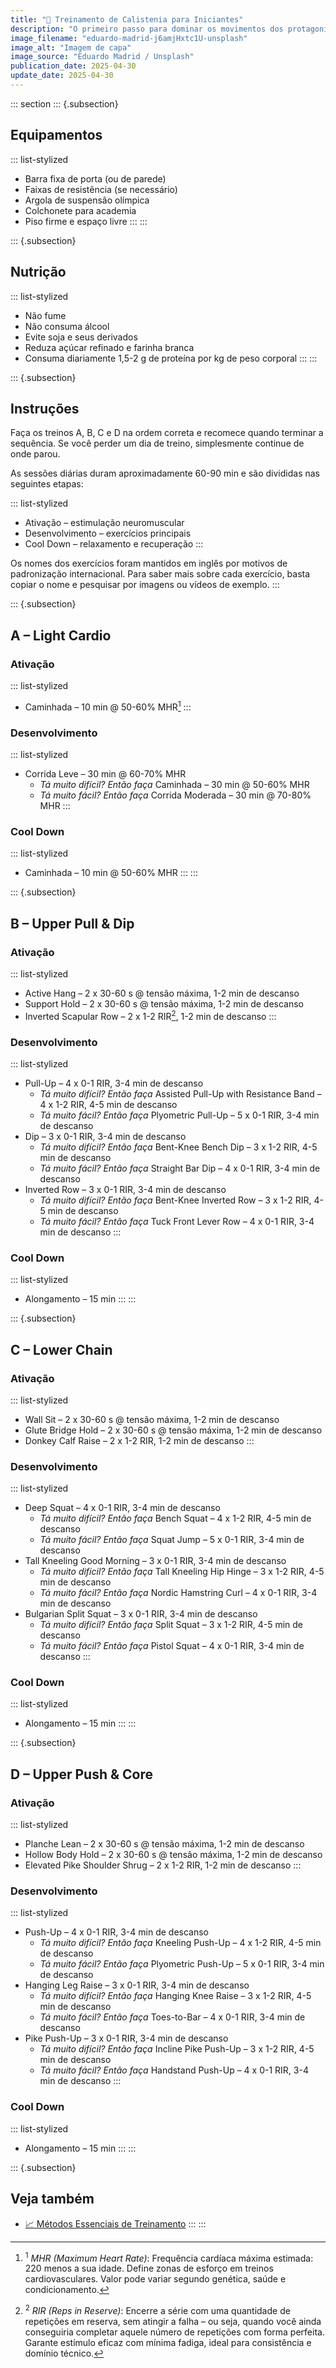 ```yaml
---
title: "🤸 Treinamento de Calistenia para Iniciantes"
description: "O primeiro passo para dominar os movimentos dos protagonistas de anime."
image_filename: "eduardo-madrid-j6amjHxtc1U-unsplash"
image_alt: "Imagem de capa"
image_source: "Eduardo Madrid / Unsplash"
publication_date: 2025-04-30
update_date: 2025-04-30
---
```

::: section
::: {.subsection}
## Equipamentos

::: list-stylized
* Barra fixa de porta (ou de parede)
* Faixas de resistência (se necessário)
* Argola de suspensão olímpica
* Colchonete para academia
* Piso firme e espaço livre
:::
:::

::: {.subsection}
## Nutrição

::: list-stylized
* Não fume
* Não consuma álcool
* Evite soja e seus derivados
* Reduza açúcar refinado e farinha branca
* Consuma diariamente 1,5-2 g de proteína por kg de peso corporal
:::
:::

::: {.subsection}
## Instruções

Faça os treinos A, B, C e D na ordem correta e recomece quando terminar a sequência. Se você perder um dia de treino, simplesmente continue de onde parou.

As sessões diárias duram aproximadamente 60-90 min e são divididas nas seguintes etapas:

::: list-stylized
* Ativação – estimulação neuromuscular
* Desenvolvimento – exercícios principais
* Cool Down – relaxamento e recuperação
:::

Os nomes dos exercícios foram mantidos em inglês por motivos de padronização internacional. Para saber mais sobre cada exercício, basta copiar o nome e pesquisar por imagens ou vídeos de exemplo.
:::

::: {.subsection}
## A – Light Cardio

### Ativação

::: list-stylized
* Caminhada – 10 min @ 50-60% MHR[^1]
:::

[^1]: <sup>1</sup> _MHR (Maximum Heart Rate)_: Frequência cardíaca máxima estimada: 220 menos a sua idade. Define zonas de esforço em treinos cardiovasculares. Valor pode variar segundo genética, saúde e condicionamento.

### Desenvolvimento

::: list-stylized
* Corrida Leve – 30 min @ 60-70% MHR
  + _Tá muito difícil? Então faça_ Caminhada – 30 min @ 50-60% MHR
  + _Tá muito fácil? Então faça_ Corrida Moderada – 30 min @ 70-80% MHR 
:::

### Cool Down

::: list-stylized
* Caminhada – 10 min @ 50-60% MHR
:::
:::

::: {.subsection}
## B – Upper Pull & Dip

### Ativação

::: list-stylized
* Active Hang – 2 x 30-60 s @ tensão máxima, 1-2 min de descanso
* Support Hold – 2 x 30-60 s @ tensão máxima, 1-2 min de descanso
* Inverted Scapular Row – 2 x 1-2 RIR[^2], 1-2 min de descanso
:::

[^2]: <sup>2</sup> _RIR (Reps in Reserve)_: Encerre a série com uma quantidade de repetições em reserva, sem atingir a falha – ou seja, quando você ainda conseguiria completar aquele número de repetições com forma perfeita. Garante estímulo eficaz com mínima fadiga, ideal para consistência e domínio técnico.

### Desenvolvimento

::: list-stylized
* Pull-Up – 4 x 0-1 RIR, 3-4 min de descanso
  + _Tá muito difícil? Então faça_ Assisted Pull-Up with Resistance Band – 4 x 1-2 RIR, 4-5 min de descanso
  + _Tá muito fácil? Então faça_ Plyometric Pull-Up – 5 x 0-1 RIR, 3-4 min de descanso
* Dip – 3 x 0-1 RIR, 3-4 min de descanso
  + _Tá muito difícil? Então faça_ Bent-Knee Bench Dip – 3 x 1-2 RIR, 4-5 min de descanso
  + _Tá muito fácil? Então faça_ Straight Bar Dip – 4 x 0-1 RIR, 3-4 min de descanso
* Inverted Row – 3 x 0-1 RIR, 3-4 min de descanso
  + _Tá muito difícil? Então faça_ Bent-Knee Inverted Row – 3 x 1-2 RIR, 4-5 min de descanso
  + _Tá muito fácil? Então faça_ Tuck Front Lever Row – 4 x 0-1 RIR, 3-4 min de descanso
:::

### Cool Down

::: list-stylized
* Alongamento – 15 min
:::
:::

::: {.subsection}
## C – Lower Chain

### Ativação

::: list-stylized
* Wall Sit – 2 x 30-60 s @ tensão máxima, 1-2 min de descanso
* Glute Bridge Hold – 2 x 30-60 s @ tensão máxima, 1-2 min de descanso
* Donkey Calf Raise – 2 x 1-2 RIR, 1-2 min de descanso
:::

### Desenvolvimento

::: list-stylized
* Deep Squat – 4 x 0-1 RIR, 3-4 min de descanso
  + _Tá muito difícil? Então faça_ Bench Squat – 4 x 1-2 RIR, 4-5 min de descanso
  + _Tá muito fácil? Então faça_ Squat Jump – 5 x 0-1 RIR, 3-4 min de descanso
* Tall Kneeling Good Morning – 3 x 0-1 RIR, 3-4 min de descanso
  + _Tá muito difícil? Então faça_ Tall Kneeling Hip Hinge – 3 x 1-2 RIR, 4-5 min de descanso
  + _Tá muito fácil? Então faça_ Nordic Hamstring Curl – 4 x 0-1 RIR, 3-4 min de descanso
* Bulgarian Split Squat – 3 x 0-1 RIR, 3-4 min de descanso
  + _Tá muito difícil? Então faça_ Split Squat – 3 x 1-2 RIR, 4-5 min de descanso
  + _Tá muito fácil? Então faça_ Pistol Squat – 4 x 0-1 RIR, 3-4 min de descanso
:::

### Cool Down

::: list-stylized
* Alongamento – 15 min
:::
:::

::: {.subsection}
## D – Upper Push & Core

### Ativação

::: list-stylized
* Planche Lean – 2 x 30-60 s @ tensão máxima, 1-2 min de descanso
* Hollow Body Hold – 2 x 30-60 s @ tensão máxima, 1-2 min de descanso
* Elevated Pike Shoulder Shrug – 2 x 1-2 RIR, 1-2 min de descanso
:::

### Desenvolvimento

::: list-stylized
* Push-Up – 4 x 0-1 RIR, 3-4 min de descanso
  + _Tá muito difícil? Então faça_ Kneeling Push-Up – 4 x 1-2 RIR, 4-5 min de descanso
  + _Tá muito fácil? Então faça_ Plyometric Push-Up – 5 x 0-1 RIR, 3-4 min de descanso
* Hanging Leg Raise – 3 x 0-1 RIR, 3-4 min de descanso
  + _Tá muito difícil? Então faça_ Hanging Knee Raise – 3 x 1-2 RIR, 4-5 min de descanso
  + _Tá muito fácil? Então faça_ Toes-to-Bar – 4 x 0-1 RIR, 3-4 min de descanso
* Pike Push-Up – 3 x 0-1 RIR, 3-4 min de descanso
  + _Tá muito difícil? Então faça_ Incline Pike Push-Up – 3 x 1-2 RIR, 4-5 min de descanso
  + _Tá muito fácil? Então faça_ Handstand Push-Up – 4 x 0-1 RIR, 3-4 min de descanso
:::

### Cool Down

::: list-stylized
* Alongamento – 15 min
:::
:::

::: {.subsection}
## Veja também
* [📈 Métodos Essenciais de Treinamento](/essential-training-methods/)
:::
:::
